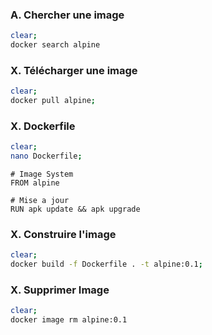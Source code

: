 ### A. Chercher une image
```bash
clear;
docker search alpine
```

### X. Télécharger une image
```bash
clear;
docker pull alpine;
```

### X. Dockerfile
```bash
clear;
nano Dockerfile;
```
```
# Image System
FROM alpine

# Mise a jour
RUN apk update && apk upgrade
```

### X. Construire l'image
```bash
clear;
docker build -f Dockerfile . -t alpine:0.1;
```
### X. Supprimer Image
```bash
clear;
docker image rm alpine:0.1
```
